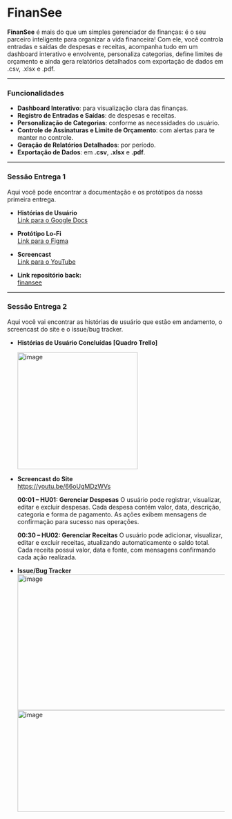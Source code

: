 # FinanSee

**FinanSee** é mais do que um simples gerenciador de finanças: é o seu parceiro inteligente para organizar a vida financeira! Com ele, você controla entradas e saídas de despesas e receitas, acompanha tudo em um dashboard interativo e envolvente, personaliza categorias, define limites de orçamento e ainda gera relatórios detalhados com exportação de dados em .csv, .xlsx e .pdf.

---

### Funcionalidades

- **Dashboard Interativo**: para visualização clara das finanças.  
- **Registro de Entradas e Saídas**: de despesas e receitas.  
- **Personalização de Categorias**: conforme as necessidades do usuário.  
- **Controle de Assinaturas e Limite de Orçamento**: com alertas para te manter no controle.  
- **Geração de Relatórios Detalhados**: por período.  
- **Exportação de Dados**: em **.csv**, **.xlsx** e **.pdf**.  

---

### Sessão Entrega 1

Aqui você pode encontrar a documentação e os protótipos da nossa primeira entrega.

- **Histórias de Usuário**  
  [Link para o Google Docs](https://docs.google.com/document/d/1YpY6v586SQlHsqJYBKwsifRjCLia-7XnGeL71hH13EA/edit?usp=sharing)

- **Protótipo Lo-Fi**  
  [Link para o Figma](https://www.figma.com/design/4wH4L6HfMEiwLSlrT983Lf/Untitled?t=UuScbsbhlYCsmGpJ-1)

- **Screencast**  
  [Link para o YouTube](https://youtu.be/TrUeBKmW7wQ?si=ryNm6PwUTuZHav1W)

- **Link repositório back:**  
  [finansee](https://github.com/Leticia-Gabs/finansee.git)
--- 

### Sessão Entrega 2

Aqui você vai encontrar as histórias de usuário que estão em andamento, o screencast do site e o issue/bug tracker.

- **Histórias de Usuário Concluídas [Quadro Trello]**
 
  <img width="278" height="270" alt="image" src="https://github.com/user-attachments/assets/4f9a64ca-09da-49be-b64b-4098d327183e" />

- **Screencast do Site**  
  https://youtu.be/66oUgMDzWVs

    **00:01 – HU01: Gerenciar Despesas**
    O usuário pode registrar, visualizar, editar e excluir despesas. Cada despesa contém valor, data, descrição, categoria e forma de pagamento. As ações exibem mensagens de confirmação para sucesso nas operações.
    
    **00:30 – HU02: Gerenciar Receitas**
    O usuário pode adicionar, visualizar, editar e excluir receitas, atualizando automaticamente o saldo total. Cada receita possui valor, data e fonte, com mensagens confirmando cada ação realizada.

- **Issue/Bug Tracker**  
  <img width="934" height="314" alt="image" src="https://github.com/user-attachments/assets/650c34ef-294d-449c-91f2-0fdc4669c9a5" />
  <img width="931" height="235" alt="image" src="https://github.com/user-attachments/assets/821a2467-41da-4af5-acab-25ba44e02e8e" />


